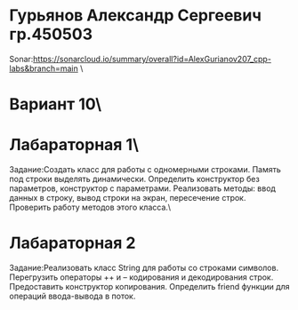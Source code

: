 # Гурьянов Александр Сергеевич гр.450503
Sonar:https://sonarcloud.io/summary/overall?id=AlexGurianov207_cpp-labs&branch=main \
# Вариант 10\
# Лабараторная 1\
Задание:Создать класс для работы с одномерными строками. Память под строки выделять динамически. Определить конструктор без параметров, конструктор с параметрами. Реализовать методы: ввод данных в строку, вывод строки на экран,  пересечение строк. Проверить работу методов этого класса.\
# Лабараторная 2
Задание:Реализовать класс String для работы со строками символов. Перегрузить операторы ++ и – кодирования и декодирования строк. Предоставить конструктор копирования. Определить friend функции для операций ввода-вывода в поток.
